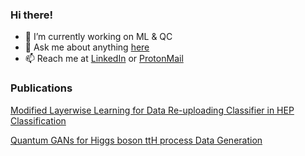 ### Hi there!


- 🔭 I’m currently working on ML & QC
- 💬 Ask me about anything [here](https://github.com/T0gan/T0gan/issues)
- 📫 Reach me at [LinkedIn](https://www.linkedin.com/in/togan-tlimakhov-514a231b5/) or [ProtonMail](mailto:toghn010@protonmail.ch)

### Publications
[Modified Layerwise Learning for Data Re-uploading Classifier in HEP Classification](https://ieeexplore.ieee.org/document/9605291)

[Quantum GANs for Higgs boson ttH process Data Generation](https://zenodo.org/record/5577410#.YaonH9BBxPY)
